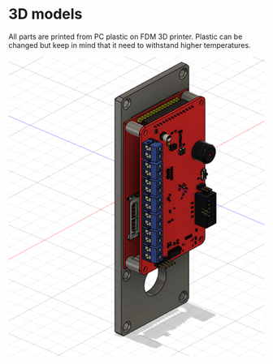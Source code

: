 # 3D models
All parts are printed from PC plastic on FDM 3D printer. Plastic can be changed but keep in mind that it need to withstand higher temperatures.

![alt text](https://github.com/TilenTinta/ReflowOven_controller/blob/main/3D_Model/Pictures/3D_Model1.PNG)